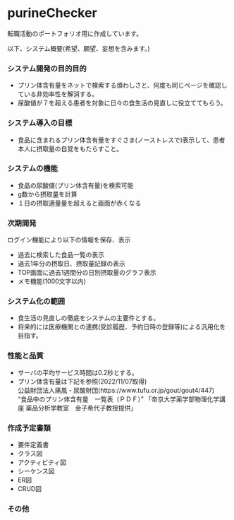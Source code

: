 # purineChecker
<p>転職活動のポートフォリオ用に作成しています。</p>
<p>以下、システム概要(希望、願望、妄想を含みます。)</p>
<h3>システム開発の目的目的</h3>
	<ul>
		<li>プリン体含有量をネットで検索する煩わしさと、何度も同じページを確認している非効率性を解消する。</li>
		<li>尿酸値が７を超える患者を対象に日々の食生活の見直しに役立ててもらう。</li>
	</ul>
<h3>システム導入の目標</h3>
	<ul>
		<li>食品に含まれるプリン体含有量をすぐさま(ノーストレスで)表示して、患者本人に摂取量の自覚をもたらすこと。</li>
	</ul>
<h3>システムの機能</h3>
	<ul>
		<li>食品の尿酸値(プリン体含有量)を検索可能</li>
		<li>g数から摂取量を計算</li>
		<li>１日の摂取適量量を超えると画面が赤くなる</li>
	</ul>
<h3>次期開発</h3>
<p>ログイン機能により以下の情報を保存、表示</p>
	<ul>
		<li>過去に検索した食品一覧の表示</li>
		<li>過去1年分の摂取日、摂取量記録の表示</li>
		<li>TOP画面に過去1週間分の日別摂取量のグラフ表示</li>
		<li>メモ機能(1000文字以内)</li>
	</ul>
<h3>システム化の範囲</h3>
	<ul>
		<li>食生活の見直しの徹底をシステムの主要件とする。</li>
		<li>将来的には医療機関との連携(受診履歴、予約日時の登録等)による汎用化を目指す。</li>
	</ul>
<h3>性能と品質</h3>
	<ul>
		<li>サーバの平均サービス時間は0.2秒とする。</li>
		<li>プリン体含有量は下記を参照(2022/11/07取得)</li>
		公益財団法人痛風・尿酸財団(https://www.tufu.or.jp/gout/gout4/447)<br>
		“食品中のプリン体含有量　一覧表（ＰＤＦ）” 「帝京大学薬学部物理化学講座 薬品分析学教室　金子希代子教授提供」
	</ul>
<h3>作成予定書類</h3>
	<ul>
		<li>要件定義書</li>
		<li>クラス図</li>
		<li>アクティビティ図</li>
		<li>シーケンス図</li>
		<li>ER図</li>
		<li>CRUD図</li>
	</ul>
<h3>その他</h3>
